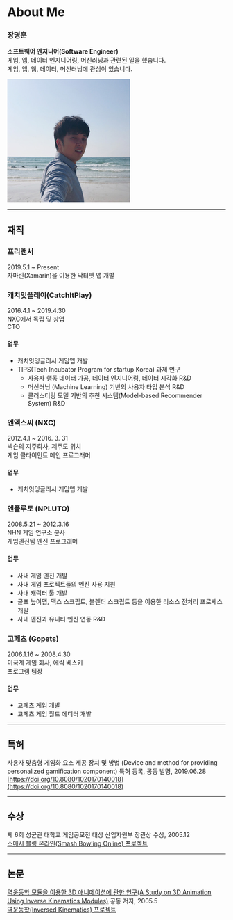 
# About Me

### 장명훈  
**소프트웨어 엔지니어(Software Engineer)**  
게임, 앱, 데이터 엔지니어링, 머신러닝과 관련된 일을 했습니다.   
게임, 앱, 웹, 데이터, 머신러닝에 관심이 있습니다.  

![images](/assets/images/profile.jpg)

---

## 재직

### 프리랜서
2019.5.1 ~ Present  
자마린(Xamarin)을 이용한 닥터펫 앱 개발

### 캐치잇플레이(CatchItPlay)
2016.4.1 ~  2019.4.30  
NXC에서 독립 및 창업  
CTO  

#### 업무
* 캐치잇잉글리시 게임앱 개발  
* TIPS(Tech Incubator Program for startup Korea) 과제 연구  
  * 사용자 행동 데이터 가공, 데이터 엔지니어링, 데이터 시각화 R&D  
  * 머신러닝 (Machine Learning) 기반의 사용자 타입 분석 R&D  
  * 클러스터링 모델 기반의 추천 시스템(Model-based Recommender System) R&D  

### 엔엑스씨 (NXC)
2012.4.1 ~ 2016. 3. 31  
넥슨의 지주회사, 제주도 위치  
게임 클라이언트 메인 프로그래머  

#### 업무
* 캐치잇잉글리시 게임앱 개발  

### 엔플루토 (NPLUTO)
2008.5.21 ~ 2012.3.16  
NHN 게임 연구소 분사  
게임엔진팀 엔진 프로그래머  

#### 업무
* 사내 게임 엔진 개발  
* 사내 게임 프로젝트들의 엔진 사용 지원  
* 사내 캐릭터 툴 개발  
* 골프 높이맵, 맥스 스크립트, 블렌더 스크립트 등을 이용한 리소스 전처리 프로세스 개발
* 사내 엔진과 유니티 엔진 연동 R&D

### 고페츠 (Gopets)
2006.1.16 ~ 2008.4.30  
미국계 게임 회사, 에릭 베스키  
프로그램 팀장  

#### 업무
* 고페츠 게임 개발  
* 고페츠 게임 월드 에디터 개발  

---

## 특허
사용자 맞춤형 게임화 요소 제공 장치 및 방법 (Device and method for providing personalized gamification component) 특허 등록, 공동 발명, 2019.06.28    
[https://doi.org/10.8080/1020170140018](https://doi.org/10.8080/1020170140018)  

---

## 수상
제 6회 성균관 대학교 게임공모전 대상 산업자원부 장관상 수상, 2005.12  
[스매시 볼링 온라인(Smash Bowling Online) 프로젝트](/projects/game/smash_bowling.html)  

---

## 논문
[역운동학 모듈을 이용한 3D 애니메이션에 관한 연구(A Study on 3D Animation Using Inverse Kinematics Modules)](http://www.dbpia.co.kr/Journal/ArticleDetail/NODE01616414) 공동 저자, 2005.5  
[역운동학(Inversed Kinematics) 프로젝트](/projects/game/ik.html)  